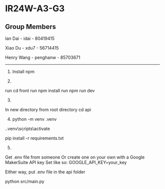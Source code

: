 # IR24W-A3-G3

Group Members
-------------------------
Ian Dai - idai - 80419415

Xiao Du - xdu7 - 56714415

Henry Wang - penghanw - 85703671

-------------------------
1. Install npm

2. 
run cd front
run npm install
run npm run dev

3. 
In new directory
from root directory
cd api

4. python -m venv .venv

.\.venv\scripts\activate

pip install -r requirements.txt

5. 
Get .env file from someone
Or create one on your own with a Google MakerSuite API key
Set like so: GOOGLE_API_KEY=your_key

Either way, put .env file in the api folder

python src/main.py


